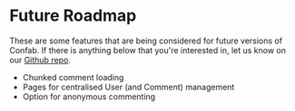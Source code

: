 # Future Roadmap

These are some features that are being considered for future versions of Confab. If there is anything below that you're interested in, let us know on our [Github repo](https://github.com/{{variables.CONFAB_GITHUB_LOCATION}}).

- Chunked comment loading
- Pages for centralised User (and Comment) management
- Option for anonymous commenting
